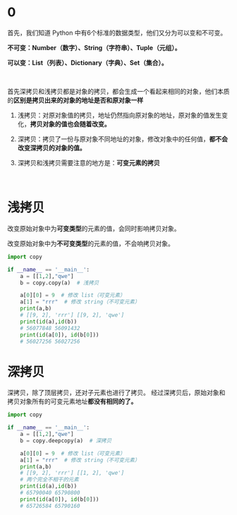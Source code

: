 # 0

首先，我们知道 Python 中有6个标准的数据类型，他们又分为可以变和不可变。

**不可变：Number（数字）、String（字符串）、Tuple（元组）。**

**可以变：List（列表）、Dictionary（字典）、Set（集合）。**

<br/>

首先深拷贝和浅拷贝都是对象的拷贝，都会生成一个看起来相同的对象，他们本质的**区别是拷贝出来的对象的地址是否和原对象一样**

1. 浅拷贝：对原对象值的拷贝，地址仍然指向原对象的地址，原对象的值发生变化，**拷贝对象的值也会随着改变。**
2. 深拷贝：拷贝了一份与原对象不同地址的对象，修改对象中的任何值，**都不会改变深拷贝的对象的值。**
3. 深拷贝和浅拷贝需要注意的地方是：**可变元素的拷贝**
   
   <br/>

# 浅拷贝

改变原始对象中为**可变类型**的元素的值，会同时影响拷贝对象。

改变原始对象中为**不可变类型**的元素的值，不会响拷贝对象。

```python
import copy

if __name__ == '__main__':
    a = [[1,2],"qwe"]
    b = copy.copy(a)  # 浅拷贝

    a[0][0] = 9  # 修改 list（可变元素）
    a[1] = "rrr"  # 修改 string（不可变元素） 
    print(a,b) 
    # [[9, 2], 'rrr'] [[9, 2], 'qwe']
    print(id(a),id(b)) 
    # 56077848 56091432
    print(id(a[0]), id(b[0])) 
    # 56027256 56027256
```

# 深拷贝

深拷贝，除了顶层拷贝，还对子元素也进行了拷贝。
经过深拷贝后，原始对象和拷贝对象所有的可变元素地址**都没有相同的了。**

```python
import copy

if __name__ == '__main__':
    a = [[1,2],"qwe"]
    b = copy.deepcopy(a)  # 深拷贝

    a[0][0] = 9  # 修改 list（可变元素）
    a[1] = "rrr"  # 修改 string（不可变元素）
    print(a,b)
    # [[9, 2], 'rrr'] [[1, 2], 'qwe']
    # 两个完全不相干的元素
    print(id(a),id(b))
    # 65790040 65790800
    print(id(a[0]), id(b[0]))
    # 65726584 65790160
```

